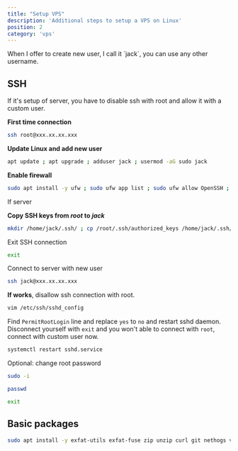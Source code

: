 ```yaml
---
title: "Setup VPS"
description: 'Additional steps to setup a VPS on Linux'
position: 2
category: 'vps'
---
```


<alert type="warning">
When I offer to create new user, I call it `jack`, you can use any other username.

</alert>

<update-username></update-username>

## SSH

If it's setup of server, you have to disable ssh with root and allow it with a custom user.

**First time connection**

```bash
ssh root@xxx.xx.xx.xxx
```

**Update Linux and add new user**

```bash
apt update ; apt upgrade ; adduser jack ; usermod -aG sudo jack
```

**Enable firewall**

```bash
sudo apt install -y ufw ; sudo ufw app list ; sudo ufw allow OpenSSH ; sudo ufw enable ; sudo ufw status
```

<alert type="info"> If server

**Copy SSH keys from *root* to *jack***

```bash
mkdir /home/jack/.ssh/ ; cp /root/.ssh/authorized_keys /home/jack/.ssh/ ; chown -R jack:jack /home/jack/.ssh/ ; chmod -R 700 /home/jack/.ssh/
```

Exit SSH connection

```bash
exit
```

Connect to server with new user

```bash
ssh jack@xxx.xx.xx.xxx
```

**If works**, disallow ssh connection with root.

```bash
vim /etc/ssh/sshd_config
```

Find `PermitRootLogin` line and replace `yes` to `no` and restart sshd daemon. Disconnect yourself with `exit` and you won't able to connect with `root`, connect with custom user now.

```bash
systemctl restart sshd.service
```

</alert>

<alert type="info"> Optional: change root password

```bash
sudo -i
```

```bash
passwd
```

```bash
exit
```

</alert>

## Basic packages

```bash
sudo apt install -y exfat-utils exfat-fuse zip unzip curl git nethogs vim ssh net-tools
```
